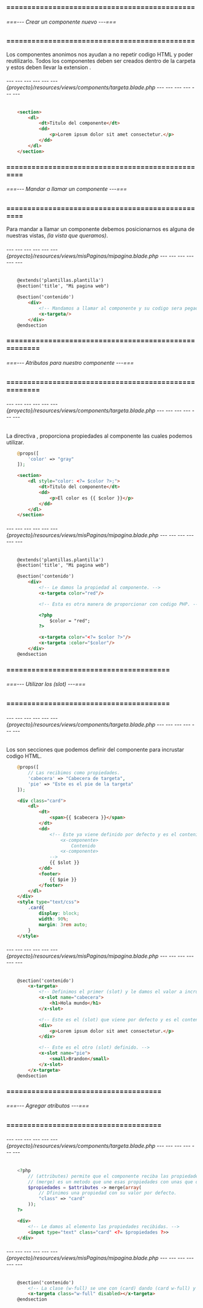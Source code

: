 ### ============================================= ###
###### ===--- Crear un componente nuevo ---=== ######
### ============================================= ###

Los componentes anonimos nos ayudan a no repetir codigo HTML y poder reutilizarlo. Todos los componentes 
deben ser creados dentro de la carpeta [](components) y estos deben llevar la extension [](.blade.php).

###### --- --- --- --- --- --- {proyecto}/resources/views/components/targeta.blade.php --- --- --- --- --- --- ######

<!-- Podemos colocar codigo (HTML), (CSS) y (JavaScript) en este archivo. -->

```html
	<section>
		<dl>
			<dt>Titulo del componente</dt>
			<dd>
				<p>Lorem ipsum dolor sit amet consectetur.</p>
			</dd>
		</dl>
	</section>
```

### ================================================= ###
###### ===--- Mandar a llamar un componente ---=== ######
### ================================================= ###

Para mandar a llamar un componente debemos posicionarnos es alguna 
de nuestras vistas, _(la vista que queramos)_.

###### --- --- --- --- --- --- {proyecto}/resources/views/misPaginas/mipagina.blade.php --- --- --- --- --- --- ######

```html
	@extends('plantillas.plantilla')
	@section('title', "Mi pagina web")

	@section('contenido')
		<div>
			<!-- Mandamos a llamar al componente y su codigo sera pegado aqui. -->
			<x-targeta/>
		</div>
	@endsection
```

### ===================================================== ###
###### ===--- Atributos para nuestro componente ---=== ######
### ===================================================== ###

###### --- --- --- --- --- --- {proyecto}/resources/views/components/targeta.blade.php --- --- --- --- --- --- ######

La directiva [](@props), proporciona propiedades al componente las cuales podemos utilizar.

```php
	@props([
		'color' => "gray"
	]);
```

```html
	<section>
		<dl style="color: <?= $color ?>;">
			<dt>Titulo del componente</dt>
			<dd>
				<p>El color es {{ $color }}</p>
			</dd>
		</dl>
	</section>
```

###### --- --- --- --- --- --- {proyecto}/resources/views/misPaginas/mipagina.blade.php --- --- --- --- --- --- ######

```html
	@extends('plantillas.plantilla')
	@section('title', "Mi pagina web")

	@section('contenido')
		<div>
			<!-- Le damos la propiedad al componente. -->
			<x-targeta color="red"/>

			<!-- Esta es otra manera de proporcionar con codigo PHP. -->

			<?php
				$color = "red";
			?>

			<x-targeta color="<?= $color ?>"/>
			<x-targeta :color="$color"/>
		</div>
	@endsection
```

### ======================================= ###
###### ===--- Utilizar los (slot) ---=== ######
### ======================================= ###

###### --- --- --- --- --- --- {proyecto}/resources/views/components/targeta.blade.php --- --- --- --- --- --- ######

Los [](slot) son secciones que podemos definir del componente para incrustar codigo HTML.

```php
	@props([
		// Las recibimos como propiedades.
		'cabecera' => "Cabecera de targeta", 
		'pie' => "Este es el pie de la targeta"
	]);
```
```html
	<div class="card">
		<dl>
			<dt>
				<span>{{ $cabecera }}</span>
			</dt>
			<dd>
				<!-- Este ya viene definido por defecto y es el contenido del componente: 
					<x-componente>
						Contenido
					<x-componente>
				-->
				{{ $slot }}
			</dd>
			<footer>
				{{ $pie }}
			</footer>
		</dl>
	</div>
	<style type="text/css">
		.card{
			display: block;
			width: 90%;
			margin: 3rem auto;
		}
	</style>
```

###### --- --- --- --- --- --- {proyecto}/resources/views/misPaginas/mipagina.blade.php --- --- --- --- --- --- ######

```html
	@section('contenido')
		<x-targeta>
			<!-- Definimos el primer (slot) y le damos el valor a incrustar el cual es codigo HTML. -->
			<x-slot name="cabecera">
				<h1>Hola mundo</h1>
			</x-slot>

			<!-- Este es el (slot) que viene por defecto y es el contenido del componente. -->
			<div>
				<p>Lorem ipsum dolor sit amet consectetur.</p>
			</div>

			<!-- Este es el otro (slot) definido. -->
			<x-slot name="pie">
				<small>Brandon</small>
			</x-slot>
		</x-targeta>
	@endsection
```

### ===================================== ###
###### ===--- Agregar atributos ---=== ######
### ===================================== ###

###### --- --- --- --- --- --- {proyecto}/resources/views/components/targeta.blade.php --- --- --- --- --- --- ######

```php
	<?php
		// (attributes) permite que el componente reciba las propiedades que sea desde fuera del componente.
		// (merge) es un metodo que une esas propiedades con unas que definimos por defecto.
		$propiedades = $attributes -> merge(array(
			// Dfinimos una propiedad con su valor por defecto.
			"class" => "card"
		));
	?>
```
```html
	<div>
		<!-- Le damos al elemento las propiedades recibidas. -->
		<input type="text" class="card" <?= $propiedades ?>>
	</div>
```

###### --- --- --- --- --- --- {proyecto}/resources/views/misPaginas/mipagina.blade.php --- --- --- --- --- --- ######

```html
	@section('contenido')
		<!-- La clase (w-full) se une con (card) dando (card w-full) y ademas aplica el atributo (disabled). -->
		<x-targeta class="w-full" disabled></x-targeta>
	@endsection
```
